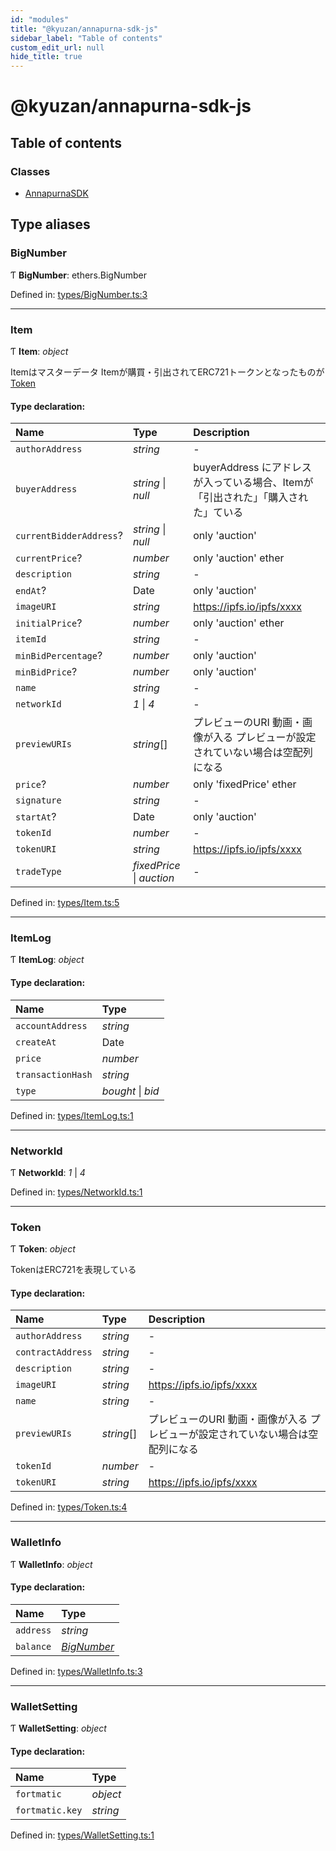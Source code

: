 ```yaml
---
id: "modules"
title: "@kyuzan/annapurna-sdk-js"
sidebar_label: "Table of contents"
custom_edit_url: null
hide_title: true
---
```


# @kyuzan/annapurna-sdk-js

## Table of contents

### Classes

- [AnnapurnaSDK](classes/annapurnasdk.md)

## Type aliases

### BigNumber

Ƭ **BigNumber**: ethers.BigNumber

Defined in: [types/BigNumber.ts:3](https://github.com/KyuzanInc/annapurna-sdk-js/blob/dbc437e/src/types/BigNumber.ts#L3)

___

### Item

Ƭ **Item**: *object*

Itemはマスターデータ
Itemが購買・引出されてERC721トークンとなったものが[Token](modules.md#token)

#### Type declaration:

Name | Type | Description |
:------ | :------ | :------ |
`authorAddress` | *string* | - |
`buyerAddress` | *string* \| *null* | buyerAddress にアドレスが入っている場合、Itemが「引出された」「購入された」ている   |
`currentBidderAddress`? | *string* \| *null* | only 'auction'   |
`currentPrice`? | *number* | only 'auction' ether   |
`description` | *string* | - |
`endAt`? | Date | only 'auction'   |
`imageURI` | *string* | https://ipfs.io/ipfs/xxxx   |
`initialPrice`? | *number* | only 'auction' ether   |
`itemId` | *string* | - |
`minBidPercentage`? | *number* | only 'auction'   |
`minBidPrice`? | *number* | only 'auction'   |
`name` | *string* | - |
`networkId` | *1* \| *4* | - |
`previewURIs` | *string*[] | プレビューのURI 動画・画像が入る プレビューが設定されていない場合は空配列になる   |
`price`? | *number* | only 'fixedPrice'  ether   |
`signature` | *string* | - |
`startAt`? | Date | only 'auction'   |
`tokenId` | *number* | - |
`tokenURI` | *string* | https://ipfs.io/ipfs/xxxx   |
`tradeType` | *fixedPrice* \| *auction* | - |

Defined in: [types/Item.ts:5](https://github.com/KyuzanInc/annapurna-sdk-js/blob/dbc437e/src/types/Item.ts#L5)

___

### ItemLog

Ƭ **ItemLog**: *object*

#### Type declaration:

Name | Type |
:------ | :------ |
`accountAddress` | *string* |
`createAt` | Date |
`price` | *number* |
`transactionHash` | *string* |
`type` | *bought* \| *bid* |

Defined in: [types/ItemLog.ts:1](https://github.com/KyuzanInc/annapurna-sdk-js/blob/dbc437e/src/types/ItemLog.ts#L1)

___

### NetworkId

Ƭ **NetworkId**: *1* \| *4*

Defined in: [types/NetworkId.ts:1](https://github.com/KyuzanInc/annapurna-sdk-js/blob/dbc437e/src/types/NetworkId.ts#L1)

___

### Token

Ƭ **Token**: *object*

TokenはERC721を表現している

#### Type declaration:

Name | Type | Description |
:------ | :------ | :------ |
`authorAddress` | *string* | - |
`contractAddress` | *string* | - |
`description` | *string* | - |
`imageURI` | *string* | https://ipfs.io/ipfs/xxxx   |
`name` | *string* | - |
`previewURIs` | *string*[] | プレビューのURI 動画・画像が入る プレビューが設定されていない場合は空配列になる   |
`tokenId` | *number* | - |
`tokenURI` | *string* | https://ipfs.io/ipfs/xxxx   |

Defined in: [types/Token.ts:4](https://github.com/KyuzanInc/annapurna-sdk-js/blob/dbc437e/src/types/Token.ts#L4)

___

### WalletInfo

Ƭ **WalletInfo**: *object*

#### Type declaration:

Name | Type |
:------ | :------ |
`address` | *string* |
`balance` | [*BigNumber*](modules.md#bignumber) |

Defined in: [types/WalletInfo.ts:3](https://github.com/KyuzanInc/annapurna-sdk-js/blob/dbc437e/src/types/WalletInfo.ts#L3)

___

### WalletSetting

Ƭ **WalletSetting**: *object*

#### Type declaration:

Name | Type |
:------ | :------ |
`fortmatic` | *object* |
`fortmatic.key` | *string* |

Defined in: [types/WalletSetting.ts:1](https://github.com/KyuzanInc/annapurna-sdk-js/blob/dbc437e/src/types/WalletSetting.ts#L1)
